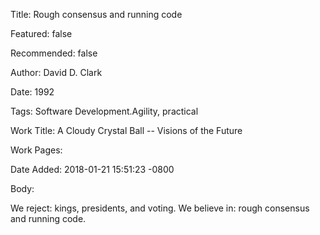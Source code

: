 Title: Rough consensus and running code

Featured: false

Recommended: false

Author: David D. Clark

Date: 1992

Tags: Software Development.Agility, practical

Work Title: A Cloudy Crystal Ball -- Visions of the Future

Work Pages:  

Date Added: 2018-01-21 15:51:23 -0800

Body:

We reject: kings, presidents, and voting. We believe in: rough consensus and running code. 


